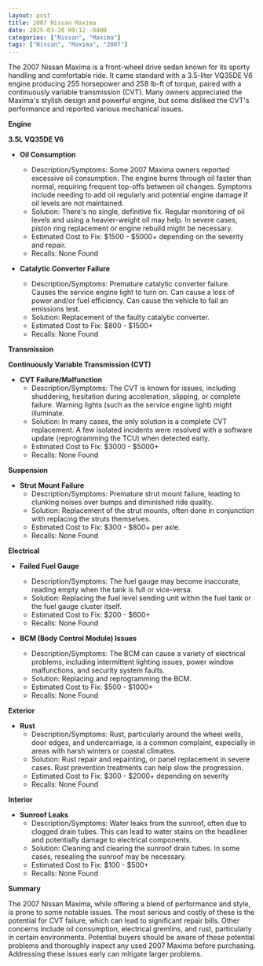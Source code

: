 ```yaml
---
layout: post
title: 2007 Nissan Maxima
date: 2025-03-20 09:12 -0400
categories: ["Nissan", "Maxima"]
tags: ["Nissan", "Maxima", "2007"]
---
```

The 2007 Nissan Maxima is a front-wheel drive sedan known for its sporty handling and comfortable ride. It came standard with a 3.5-liter VQ35DE V6 engine producing 255 horsepower and 258 lb-ft of torque, paired with a continuously variable transmission (CVT). Many owners appreciated the Maxima's stylish design and powerful engine, but some disliked the CVT's performance and reported various mechanical issues.

**Engine**

**3.5L VQ35DE V6**

*   **Oil Consumption**
    *   Description/Symptoms: Some 2007 Maxima owners reported excessive oil consumption. The engine burns through oil faster than normal, requiring frequent top-offs between oil changes. Symptoms include needing to add oil regularly and potential engine damage if oil levels are not maintained.
    *   Solution: There's no single, definitive fix. Regular monitoring of oil levels and using a heavier-weight oil may help. In severe cases, piston ring replacement or engine rebuild might be necessary.
    *   Estimated Cost to Fix: $1500 - $5000+ depending on the severity and repair.
    *   Recalls: None Found

*   **Catalytic Converter Failure**
    * Description/Symptoms: Premature catalytic converter failure. Causes the service engine light to turn on. Can cause a loss of power and/or fuel efficiency. Can cause the vehicle to fail an emissions test.
    * Solution: Replacement of the faulty catalytic converter.
    * Estimated Cost to Fix: $800 - $1500+
    * Recalls: None Found

**Transmission**

**Continuously Variable Transmission (CVT)**

*   **CVT Failure/Malfunction**
    *   Description/Symptoms: The CVT is known for issues, including shuddering, hesitation during acceleration, slipping, or complete failure. Warning lights (such as the service engine light) might illuminate.
    *   Solution: In many cases, the only solution is a complete CVT replacement. A few isolated incidents were resolved with a software update (reprogramming the TCU) when detected early.
    *   Estimated Cost to Fix: $3000 - $5000+
    *   Recalls: None Found

**Suspension**

*   **Strut Mount Failure**
    *   Description/Symptoms: Premature strut mount failure, leading to clunking noises over bumps and diminished ride quality.
    *   Solution: Replacement of the strut mounts, often done in conjunction with replacing the struts themselves.
    *   Estimated Cost to Fix: $300 - $800+ per axle.
    *   Recalls: None Found

**Electrical**

*   **Failed Fuel Gauge**
    *   Description/Symptoms: The fuel gauge may become inaccurate, reading empty when the tank is full or vice-versa.
    *   Solution: Replacing the fuel level sending unit within the fuel tank or the fuel gauge cluster itself.
    *   Estimated Cost to Fix: $200 - $600+
    *   Recalls: None Found

*   **BCM (Body Control Module) Issues**
    *   Description/Symptoms: The BCM can cause a variety of electrical problems, including intermittent lighting issues, power window malfunctions, and security system faults.
    *   Solution: Replacing and reprogramming the BCM.
    *   Estimated Cost to Fix: $500 - $1000+
    *   Recalls: None Found

**Exterior**

*   **Rust**
    *   Description/Symptoms: Rust, particularly around the wheel wells, door edges, and undercarriage, is a common complaint, especially in areas with harsh winters or coastal climates.
    *   Solution: Rust repair and repainting, or panel replacement in severe cases. Rust prevention treatments can help slow the progression.
    *   Estimated Cost to Fix: $300 - $2000+ depending on severity
    *   Recalls: None Found

**Interior**

*   **Sunroof Leaks**
    *   Description/Symptoms: Water leaks from the sunroof, often due to clogged drain tubes. This can lead to water stains on the headliner and potentially damage to electrical components.
    *   Solution: Cleaning and clearing the sunroof drain tubes. In some cases, resealing the sunroof may be necessary.
    *   Estimated Cost to Fix: $100 - $500+
    *   Recalls: None Found

**Summary**

The 2007 Nissan Maxima, while offering a blend of performance and style, is prone to some notable issues. The most serious and costly of these is the potential for CVT failure, which can lead to significant repair bills. Other concerns include oil consumption, electrical gremlins, and rust, particularly in certain environments. Potential buyers should be aware of these potential problems and thoroughly inspect any used 2007 Maxima before purchasing. Addressing these issues early can mitigate larger problems.

